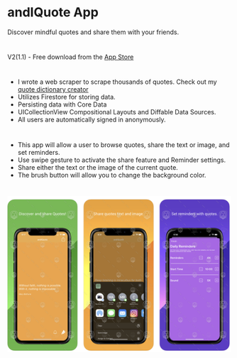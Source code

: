 # andIQuote App
Discover mindful quotes and share them with your friends.
#
V2(1.1) - Free download from the [App Store](https://itunes.apple.com/WebObjects/MZStore.woa/wa/viewSoftware?id=1493892128)
#
- I wrote a web scraper to scrape thousands of quotes.  Check out my [quote dictionary creator](https://github.com/hectorsvill/QuotesDictionaryCreator)
- Utilizes Firestore for storing data.
- Persisting data with Core Data 
- UICollectionView Compositional Layouts and Diffable Data Sources.
- All users are automatically signed in anonymously.
#
- This app will allow a user to browse quotes, share the text or image, and set reminders. 
- Use swipe gesture to activate the share feature and Reminder settings.
- Share either the text or the image of the current quote.
- The brush button will allow you to change the background color.
#

![img](https://github.com/hectorsvill/hectorsvill.github.io/blob/master/images/andIQuote_app_store_preview_1.png)
#
